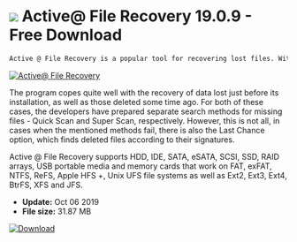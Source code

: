 # ![](https://cdn.softexe.net/static/icon/e/active-file-recovery-9258.png) Active@ File Recovery 19.0.9 - Free Download

```sh
Active @ File Recovery is a popular tool for recovering lost files. With its help we will restore access to data from formatted partitions, files deleted by viruses or user's inattention.
```
[![Active@ File Recovery](https://gallery.dpcdn.pl/imgc/Tools/81004/g_-_420x350_1.5_-_xbe0ada22-06e3-40be-b14b-4c2bfa1bb6f2.png)](https://softexe.net/win/disks-files/data-recovery/active-file-recovery:abeh.html)

The program copes quite well with the recovery of data lost just before its installation, as well as those deleted some time ago. For both of these cases, the developers have prepared separate search methods for missing files - Quick Scan and Super Scan, respectively. However, this is not all, in cases when the mentioned methods fail, there is also the Last Chance option, which finds deleted files according to their signatures.
 
 Active @ File Recovery supports HDD, IDE, SATA, eSATA, SCSI, SSD, RAID arrays, USB portable media and memory cards that work on FAT, exFAT, NTFS, ReFS, Apple HFS +, Unix UFS file systems as well as Ext2, Ext3, Ext4, BtrFS, XFS and JFS.


- **Update:** Oct 06 2019
- **File size:** 31.87 MB

[![Download](https://cdn.softexe.net/static/img/download.png)](https://softexe.net/win/disks-files/data-recovery/active-file-recovery:abeh.html)

